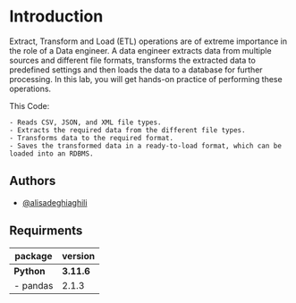 
# Introduction

Extract, Transform and Load (ETL) operations are of extreme importance in the role of a Data engineer. A data engineer 
extracts data from multiple sources and different file formats, transforms the extracted data to predefined settings 
and then loads the data to a database for further processing. In this lab, you will get hands-on practice of performing 
these operations.

This Code:

    - Reads CSV, JSON, and XML file types.
    - Extracts the required data from the different file types.
    - Transforms data to the required format.
    - Saves the transformed data in a ready-to-load format, which can be loaded into an RDBMS.


## Authors

- [@alisadeghiaghili](https://github.com/alisadeghiaghili)


## Requirments
|package| version |
|---------|--|
| **Python**|**3.11.6**|
|- pandas|2.1.3|
